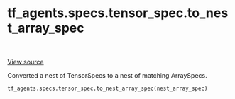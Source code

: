 <div itemscope itemtype="http://developers.google.com/ReferenceObject">
<meta itemprop="name" content="tf_agents.specs.tensor_spec.to_nest_array_spec" />
<meta itemprop="path" content="Stable" />
</div>

# tf_agents.specs.tensor_spec.to_nest_array_spec

<table class="tfo-notebook-buttons tfo-api" align="left">
</table>

<a target="_blank" href="https://github.com/tensorflow/agents/tree/master/tf_agents/specs/tensor_spec.py">View
source</a>

Converted a nest of TensorSpecs to a nest of matching ArraySpecs.

``` python
tf_agents.specs.tensor_spec.to_nest_array_spec(nest_array_spec)
```



<!-- Placeholder for "Used in" -->
